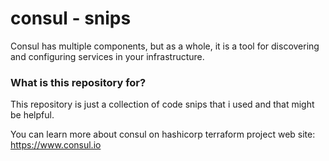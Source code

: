 # consul - snips

Consul has multiple components, but as a whole, it is a tool for discovering and configuring services in your infrastructure.


### What is this repository for? ###

This repository is just a collection of code snips that i used and that might be helpful.


You can learn more about consul on hashicorp terraform project web site:
https://www.consul.io
